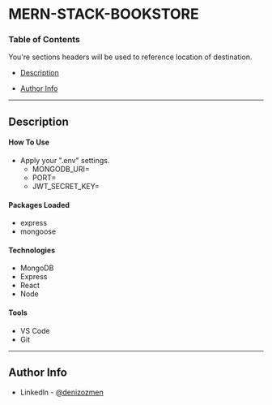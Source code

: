 # MERN-STACK-BOOKSTORE

### Table of Contents

You're sections headers will be used to reference location of destination.

- [Description](#description)
<!--
- [How To Use](#how-to-use)
- [References](#references)
- [License](#license) -->

- [Author Info](#author-info)

---

## Description

#### How To Use

- Apply your ".env" settings.
  - MONGODB_URI=
  - PORT=
  - JWT_SECRET_KEY=

#### Packages Loaded

- express
- mongoose

#### Technologies

- MongoDB
- Express
- React
- Node

#### Tools
- VS Code
- Git

---

## Author Info

- Linkedln - [@denizozmen](https://www.linkedin.com/in/deniz-%C3%B6zmen-66ab161b7/)

